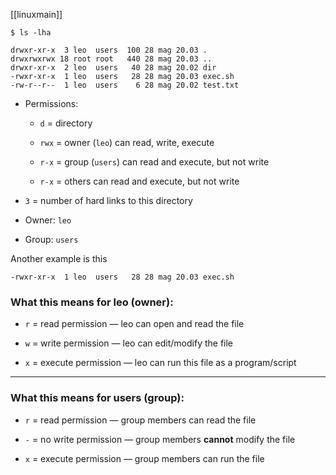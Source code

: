 [[linuxmain]]

```
$ ls -lha

drwxr-xr-x  3 leo  users  100 28 mag 20.03 .
drwxrwxrwx 18 root root   440 28 mag 20.03 ..
drwxr-xr-x  2 leo  users   40 28 mag 20.02 dir
-rwxr-xr-x  1 leo  users   28 28 mag 20.03 exec.sh
-rw-r--r--  1 leo  users    6 28 mag 20.02 test.txt
```

- Permissions:
    
    - `d` = directory
        
    - `rwx` = owner (`leo`) can read, write, execute
        
    - `r-x` = group (`users`) can read and execute, but not write
        
    - `r-x` = others can read and execute, but not write
        
- `3` = number of hard links to this directory
    
- Owner: `leo`
    
- Group: `users`

Another example is this
```
-rwxr-xr-x  1 leo  users   28 28 mag 20.03 exec.sh
```
### What this means for **leo** (owner):

- `r` = read permission — leo can open and read the file
    
- `w` = write permission — leo can edit/modify the file
    
- `x` = execute permission — leo can run this file as a program/script
    

---

### What this means for **users** (group):

- `r` = read permission — group members can read the file
    
- `-` = no write permission — group members **cannot** modify the file
    
- `x` = execute permission — group members can run the file